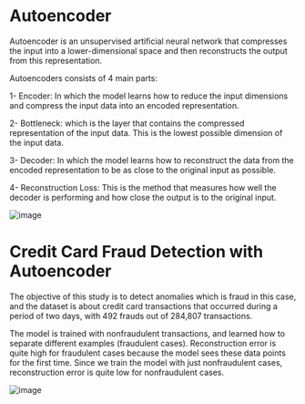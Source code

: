 # Autoencoder

Autoencoder is an unsupervised artificial neural network that compresses the input into a lower-dimensional space and then reconstructs the output from this representation. 

Autoencoders consists of 4 main parts:

1- Encoder: In which the model learns how to reduce the input dimensions and compress the input data into an encoded representation.

2- Bottleneck: which is the layer that contains the compressed representation of the input data. This is the lowest possible dimension of the input data.

3- Decoder: In which the model learns how to reconstruct the data from the encoded representation to be as close to the original input as possible.

4- Reconstruction Loss: This is the method that measures how well the decoder is performing and how close the output is to the original input.

![image](https://user-images.githubusercontent.com/61224886/93333921-bb216980-f82c-11ea-9fcd-fb626b64dd6a.png)

# Credit Card Fraud Detection with Autoencoder

The objective of this study is to detect anomalies which is fraud in this case, and the dataset is about credit card transactions that occurred during a period of two days, with 492 frauds out of 284,807 transactions.

The model is trained with nonfraudulent transactions, and learned how to separate different examples (fraudulent cases). Reconstruction error is quite high for fraudulent cases because the model sees these data points for the first time. Since we train the model with just nonfraudulent cases,
reconstruction error is quite low for nonfraudulent cases.

![image](https://user-images.githubusercontent.com/61224886/93335740-911d7680-f82f-11ea-8af7-a034cd64f125.png)

 




